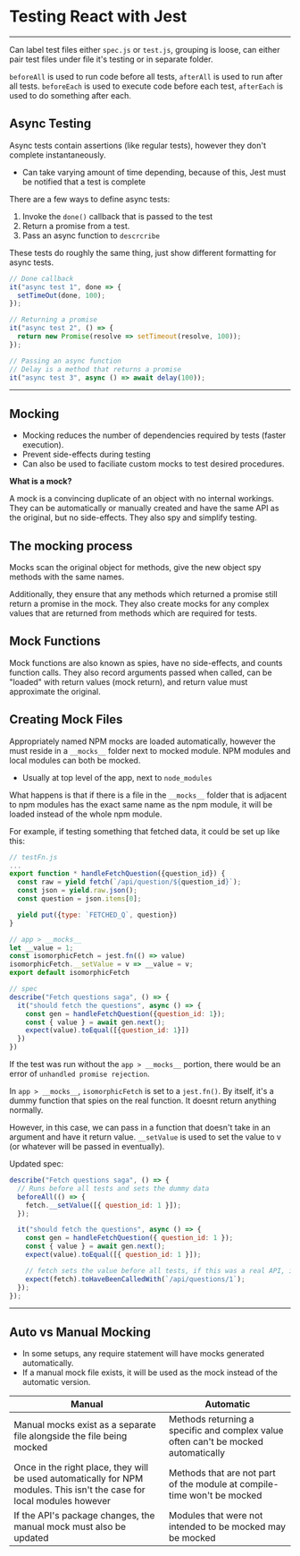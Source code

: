 # Testing React with Jest

---

Can label test files either `spec.js` or `test.js`, grouping is loose, can either pair test files under file it's testing or in separate folder.

`beforeAll` is used to run code before all tests, `afterAll` is used to run after all tests. `beforeEach` is used to execute code before each test, `afterEach` is used to do something after each.

## Async Testing

Async tests contain assertions (like regular tests), however they don't complete instantaneously.

- Can take varying amount of time depending, because of this, Jest must be notified that a test is complete

There are a few ways to define async tests:

1. Invoke the `done()` callback that is passed to the test
1. Return a promise from a test.
1. Pass an async function to `descrcribe`

These tests do roughly the same thing, just show different formatting for async tests.

```javascript
// Done callback
it("async test 1", done => {
  setTimeOut(done, 100);
});

// Returning a promise
it("async test 2", () => {
  return new Promise(resolve => setTimeout(resolve, 100));
});

// Passing an async function
// Delay is a method that returns a promise
it("async test 3", async () => await delay(100));
```

---

## Mocking

- Mocking reduces the number of dependencies required by tests (faster execution).
- Prevent side-effects during testing
- Can also be used to faciliate custom mocks to test desired procedures.

**What is a mock?**

A mock is a convincing duplicate of an object with no internal workings. They can be automatically or manually created and have the same API as the original, but no side-effects. They also spy and simplify testing.

## The mocking process

Mocks scan the original object for methods, give the new object spy methods with the same names.

Additionally, they ensure that any methods which returned a promise still return a promise in the mock. They also create mocks for any complex values that are returned from methods which are required for tests.

## Mock Functions

Mock functions are also known as spies, have no side-effects, and counts function calls. They also record arguments passed when called, can be "loaded" with return values (mock return), and return value must approximate the original.

## Creating Mock Files

Appropriately named NPM mocks are loaded automatically, however the must reside in a `__mocks__` folder next to mocked module. NPM modules and local modules can both be mocked.

- Usually at top level of the app, next to `node_modules`

What happens is that if there is a file in the `__mocks__` folder that is adjacent to npm modules has the exact same name as the npm module, it will be loaded instead of the whole npm module.

For example, if testing something that fetched data, it could be set up like this:

```javascript
// testFn.js
...
export function * handleFetchQuestion({question_id}) {
  const raw = yield fetch(`/api/question/${question_id}`);
  const json = yield.raw.json();
  const question = json.items[0];

  yield put({type: `FETCHED_Q`, question})
}

// app > __mocks__
let __value = 1;
const isomorphicFetch = jest.fn(() => value)
isomorphicFetch.__setValue = v => __value = v;
export default isomorphicFetch

// spec
describe("Fetch questions saga", () => {
  it("should fetch the questions", async () => {
    const gen = handleFetchQuestion({question_id: 1});
    const { value } = await gen.next();
    expect(value).toEqual([{question_id: 1}])
  })
})

```

If the test was run without the `app > __mocks__` portion, there would be an error of `unhandled promise rejection`.

In `app > __mocks__`, `isomorphicFetch` is set to a `jest.fn()`. By itself, it's a dummy function that spies on the real function. It doesnt return anything normally.

However, in this case, we can pass in a function that doesn't take in an argument and have it return value. `__setValue` is used to set the value to v (or whatever will be passed in eventually).

Updated spec:

```javascript
describe("Fetch questions saga", () => {
  // Runs before all tests and sets the dummy data
  beforeAll(() => {
    fetch.__setValue([{ question_id: 1 }]);
  });

  it("should fetch the questions", async () => {
    const gen = handleFetchQuestion({ question_id: 1 });
    const { value } = await gen.next();
    expect(value).toEqual([{ question_id: 1 }]);

    // fetch sets the value before all tests, if this was a real API, it would be the URL.
    expect(fetch).toHaveBeenCalledWith(`/api/questions/1`);
  });
});
```

---

## Auto vs Manual Mocking

- In some setups, any require statement will have mocks generated automatically.
- If a manual mock file exists, it will be used as the mock instead of the automatic version.

| Manual                                                                                                                  | Automatic                                                                          |
| ----------------------------------------------------------------------------------------------------------------------- | ---------------------------------------------------------------------------------- |
| Manual mocks exist as a separate file alongside the file being mocked                                                   | Methods returning a specific and complex value often can't be mocked automatically |
| Once in the right place, they will be used automatically for NPM modules. This isn't the case for local modules however | Methods that are not part of the module at compile-time won't be mocked            |
| If the API's package changes, the manual mock must also be updated                                                      | Modules that were not intended to be mocked may be mocked                          |
